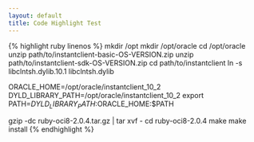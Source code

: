 ```yaml
---
layout: default
title: Code Highlight Test
---
```


{% highlight ruby linenos %}
 mkdir /opt
 mkdir /opt/oracle
 cd /opt/oracle
 unzip path/to/instantclient-basic-OS-VERSION.zip
 unzip path/to/instantclient-sdk-OS-VERSION.zip
 cd path/to/instantclient
 ln -s libclntsh.dylib.10.1 libclntsh.dylib

 ORACLE_HOME=/opt/oracle/instantclient_10_2
 DYLD_LIBRARY_PATH=/opt/oracle/instantclient_10_2
 export PATH=$DYLD_LIBRARY_PATH:$ORACLE_HOME:$PATH

 gzip -dc ruby-oci8-2.0.4.tar.gz | tar xvf -
 cd ruby-oci8-2.0.4
 make
 make install
{% endhighlight %}